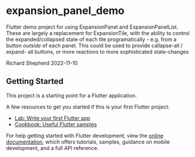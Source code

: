 # expansion_panel_demo

Flutter demo project for using ExpansionPanel and ExpansionPanelList. These
are largely a replacement for ExpansionTile, with the ability to control
the expanded/collapsed state of each tile programatically - e.g. from a button
*outside* of each panel. This could be used to provide callapse-all / expand-
all buttons, or more reactions to more sophisticated state-changes

Richard Shepherd
2022-11-10

## Getting Started

This project is a starting point for a Flutter application.

A few resources to get you started if this is your first Flutter project:

- [Lab: Write your first Flutter app](https://docs.flutter.dev/get-started/codelab)
- [Cookbook: Useful Flutter samples](https://docs.flutter.dev/cookbook)

For help getting started with Flutter development, view the
[online documentation](https://docs.flutter.dev/), which offers tutorials,
samples, guidance on mobile development, and a full API reference.
